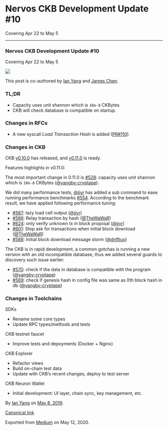 # Nervos CKB Development Update \#10

Covering Apr 22 to May 5

------------------------------------------------------------------------

### Nervos CKB Development Update \#10

Covering Apr 22 to May 5

![](https://cdn-images-1.medium.com/max/1200/1*Ks_AtsbLnLYPCzFThMXGZQ.png)

This post is co-authored by [Ian Yang](https://medium.com/u/72022cac4c7c) and [James Chen](https://medium.com/u/24192bbe4c92).

### TL;DR

-   Capacity uses unit shannon which is `10e-8` CKBytes
-   CKB will check database is compatible on startup.

### Changes in RFCs

-   A new syscall *Load Transaction Hash* is added ([PR\#110](https://github.com/nervosnetwork/rfcs/pull/110)).

### Changes in CKB

CKB [v0.10.0](https://github.com/nervosnetwork/ckb/releases/tag/v0.10.0) has released, and [v0.11.0](https://github.com/nervosnetwork/ckb/pull/639) is ready.

Features highlights in v0.11.0:

The most important change in 0.11.0 is [\#528](https://github.com/nervosnetwork/ckb/pull/528): capacity uses unit shannon which is `10e-8` CKBytes ([@yangby-cryptape](https://github.com/yangby-cryptape)).

We did many performance tests, [@jjyr](https://github.com/jjyr) has added a sub command to ease running performance benchmarks [\#554](https://github.com/nervosnetwork/ckb/pull/554). According to the benchmark result, we have applied following performance tuning:

-   [\#587](https://github.com/nervosnetwork/ckb/pull/587): lazy load cell output ([@jjyr](https://github.com/jjyr))
-   [\#586](https://github.com/nervosnetwork/ckb/pull/586): Relay transaction by hash ([@TheWaWaR](https://github.com/TheWaWaR))
-   [\#624](https://github.com/nervosnetwork/ckb/pull/624): only verify unknown tx in block proposal ([@jjyr](https://github.com/jjyr))
-   [\#601](https://github.com/nervosnetwork/ckb/pull/601): Stop ask for transactions when initial block download ([@TheWaWaR](https://github.com/TheWaWaR))
-   [\#588](https://github.com/nervosnetwork/ckb/pull/588): Initial block download message storm ([@driftluo](https://github.com/driftluo))

The CKB is in rapid development, a common gotchas is running a new version with an old incompatible database, thus we added several guards to discovery such issue earlier:

-   [\#570](https://github.com/nervosnetwork/ckb/pull/570): check if the data in database is compatible with the program ([@yangby-cryptape](https://github.com/yangby-cryptape))
-   [\#569](https://github.com/nervosnetwork/ckb/pull/569): check if genesis hash in config file was same as 0th block hash in db ([@yangby-cryptape](https://github.com/yangby-cryptape))

### Changes in Toolchains

SDKs

-   Rename some core types
-   Update RPC types/methods and tests

CKB testnet faucet

-   Improve tests and depoyments (Docker + Nginx)

CKB Explorer

-   Refactor views
-   Build on-chain test data
-   Update with CKB’s recent changes, deploy to test server

CKB Neuron Wallet

-   Initial development: UI layer, chain sync, key management, etc.

By [Ian Yang](https://medium.com/@doitian) on [May 8, 2019](https://medium.com/p/42be0716ac9a).

[Canonical link](https://medium.com/@doitian/nervos-ckb-development-update-10-42be0716ac9a)

Exported from [Medium](https://medium.com) on May 12, 2020.
